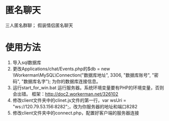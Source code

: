 # 匿名聊天
三人匿名群聊；
假装情侣匿名聊天

# 使用方法
1. 导入sql数据库  
2. 更改Applications/chat/Events.php的$db = new \Workerman\MySQL\Connection("数据库地址", 3306, "数据库账号", "密码", "数据库名字"); 为你的数据库连接信息。  
3. 运行start_for_win.bat 运行服务器。系统环境变量要有PHP的环境变量，否则会出错。 框架：http://doc2.workerman.net/326102
4. 修改client文件夹中的clinet.js文件的第一行，var wsUri = "ws://120.79.53.156:8282";，改为你服务器的地址和端口8282
5. 修改client文件夹中的connect.php，配置好客户端的服务器连接